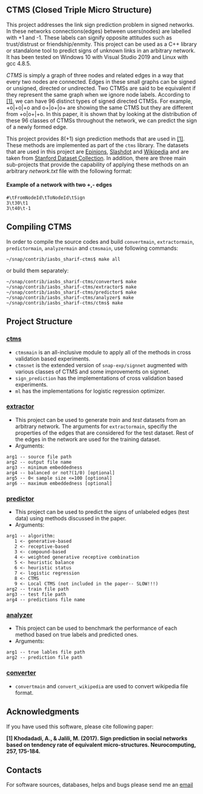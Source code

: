 ## CTMS (Closed Triple Micro Structure)

This project addresses the link sign prediction problem in signed networks. In these networks connections(edges) between users(nodes) are labelled with +1 and -1. These labels can signify opposite attitudes such as trust/distrust or friendship/enmity. This project can be used as a C++ library or standalone tool to predict signs of unknown links in an arbitrary network. It has been tested on Windows 10 with Visual Studio 2019 and Linux with gcc 4.8.5.

*CTMS* is simply a graph of three nodes and related edges in a way that every two nodes are connected. Edges in these small graphs can be signed or unsigned, directed or undirected. Two CTMSs are said to be equivalent if they represent the same graph when we ignore node labels. According to [\[1\]](#acknowledgments), we can have 96 distinct types of signed directed CTMSs. For example, +o|+o|+o and o+|o+|o+ are showing the same CTMS but they are different from +o|o+|+o. In this paper, it is shown that by looking at the distribution of these 96 classes of CTMSs throughout the network, we can predict the sign of a newly formed edge.

This project provides 8(+1) sign prediction methods that are used in [\[1\]](#acknowledgments). These methods are implemented as part of the `ctms` library. The datasets that are used in this project are [Epinions](http://snap.stanford.edu/data/soc-sign-epinions.html), [Slashdot](http://snap.stanford.edu/data/soc-sign-Slashdot090221.html) and [Wikipedia](http://snap.stanford.edu/data/wiki-Elec.html) and are taken from [Stanford Dataset Collection](http://snap.stanford.edu/data/index.html#signnets). In addition, there are three main sub-projects that provide the capability of applying these methods on an arbitrary *network.txt* file with the following format:
#### Example of a network with two +,- edges
```
#\tFromNodeId\tToNodeId\tSign
3\t30\t1
3\t40\t-1
```

## Compiling CTMS

In order to compile the source codes and build `convertmain`, `extractormain`, `predictormain`, `analyzermain`
and `ctmsmain`, use following commands:
```
~/snap/contrib/iasbs_sharif-ctms$ make all
```
or build them separately:
```
~/snap/contrib/iasbs_sharif-ctms/converter$ make
~/snap/contrib/iasbs_sharif-ctms/extractor$ make
~/snap/contrib/iasbs_sharif-ctms/predictor$ make
~/snap/contrib/iasbs_sharif-ctms/analyzer$ make
~/snap/contrib/iasbs_sharif-ctms/ctms$ make
```

## Project Structure
### [ctms](ctms)
- `ctmsmain` is an all-inclusive module to apply all of the methods in cross validation based experiments.
- `ctmsnet` is the extended version of `snap-exp/signnet` augmented with various classes of CTMS and some improvements on signnet.
- `sign_prediction` has the implementations of cross validation based experiments.
- `ml` has the implementations for logistic regression optimizer.

### [extractor](extractor)
- This project can be used to generate *train* and *test* datasets from an arbitrary network. The arguments for `extractormain`, specifiy the properties of the edges that are considered for the test dataset. Rest of the edges in the network are used for the training dataset.
- Arguments:
```
arg1 -- source file path
arg2 -- output file name
arg3 -- minimum embeddedness
arg4 -- balanced or not?(1/0) [optional]
arg5 -- 0< sample size <=100 [optional]
arg6 -- maximum embeddedness [optional]
```

### [predictor](predictor)
- This project can be used to predict the signs of unlabeled edges (test data) using methods discussed in the paper.
- Arguments:
```
arg1 -- algorithm:
   1 <- generative-based
   2 <- receptive-based
   3 <- compound-based
   4 <- weighted generative receptive combination
   5 <- heuristic balance
   6 <- heuristic status
   7 <- logistic regression
   8 <- CTMS
   9 <- Local CTMS (not included in the paper-- SLOW!!!)
arg2 -- train file path
arg3 -- test file path
arg4 -- predictions file name
```

### [analyzer](analyzer)
- This project can be used to benchmark the performance of each method based on true labels and predicted ones.
- Arguments:
```
arg1 -- true lables file path
arg2 -- prediction file path
```

### [converter](converter)
- `convertmain` and `convert_wikipedia` are used to convert wikipedia file format.

## Acknowledgments

If you have used this software, please cite following paper:

**[1] Khodadadi, A., & Jalili, M. (2017). Sign prediction in social networks based
on tendency rate of equivalent micro-structures. Neurocomputing, 257, 175-184.**


## Contacts


For software sources, databases, helps and bugs please send me an [email](mailto:abt.kod@gmail.com)
